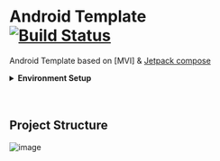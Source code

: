 # Android Template <br> <a href="https://github.com/deepfine/mob_android_template_compose/actions"><img alt="Build Status" src="https://github.com/deepfine/mob_android_template_compose/actions/workflows/build.yml/badge.svg"/></a><br>
Android Template based on [MVI] & [Jetpack compose](https://developer.android.com/jetpack/compose)


<details>
    <summary><b>Environment Setup</b></summary>
      <ol>
        <li>Android Studio Narwhal</li>
        <li>Java version 17</li>
      </ol>
</details>

<br>
<br>

## Project Structure
![image](https://github.com/deepfine/mob_android_template/assets/58277725/1202e168-2a99-44a7-979c-2b54dd7be9a0)









